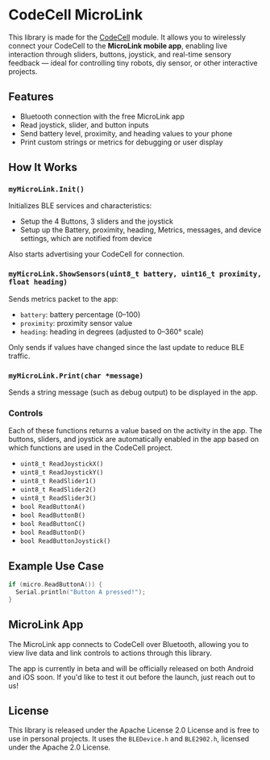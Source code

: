 # CodeCell MicroLink

This library is made for the [CodeCell](https://microbots.io/codecell) module. It allows you to wirelessly connect your CodeCell to the **MicroLink mobile app**, enabling live interaction through sliders, buttons, joystick, and real-time sensory feedback — ideal for controlling tiny robots, diy sensor, or other interactive projects.

## Features

- Bluetooth connection with the free MicroLink app  
- Read joystick, slider, and button inputs  
- Send battery level, proximity, and heading values to your phone  
- Print custom strings or metrics for debugging or user display  


## How It Works

### `myMicroLink.Init()`
Initializes BLE services and characteristics:
- Setup the 4 Buttons, 3 sliders and the joystick 
- Setup up the Battery, proximity, heading, Metrics, messages, and device settings, which are notified from device
  
Also starts advertising your CodeCell for connection.

### `myMicroLink.ShowSensors(uint8_t battery, uint16_t proximity, float heading)`
Sends metrics packet to the app:
- `battery`: battery percentage (0–100)
- `proximity`: proximity sensor value
- `heading`: heading in degrees (adjusted to 0–360° scale)

Only sends if values have changed since the last update to reduce BLE traffic.

### `myMicroLink.Print(char *message)`
Sends a string message (such as debug output) to be displayed in the app.

### Controls
Each of these functions returns a value based on the activity in the app. The buttons, sliders, and joystick are automatically enabled in the app based on which functions are used in the CodeCell project.

- `uint8_t ReadJoystickX()`
- `uint8_t ReadJoystickY()`
- `uint8_t ReadSlider1()`
- `uint8_t ReadSlider2()`
- `uint8_t ReadSlider3()`
- `bool ReadButtonA()`
- `bool ReadButtonB()`
- `bool ReadButtonC()`
- `bool ReadButtonD()`
- `bool ReadButtonJoystick()`

## Example Use Case

```cpp
if (micro.ReadButtonA()) {
  Serial.println("Button A pressed!");
}
```

## MicroLink App

The MicroLink app connects to CodeCell over Bluetooth, allowing you to view live data and link controls to actions through this library.

The app is currently in beta and will be officially released on both Android and iOS soon. If you'd like to test it out before the launch, just reach out to us!

## License

This library is released under the Apache License 2.0 License and is free to use in personal projects. It uses the `BLEDevice.h` and `BLE2902.h`, licensed under the Apache 2.0 License.

